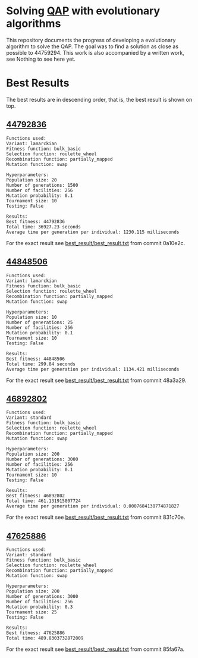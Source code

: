 # Solving [QAP](https://en.wikipedia.org/wiki/Quadratic_assignment_problem) with evolutionary algorithms
This repository documents the progress of developing a evolutionary algorithm to solve the QAP. The goal was to find a solution as close as possible to 44759294. This work is also accompanied by a written work, see Nothing to see here yet.

# Best Results

The best results are in descending order, that is, the best result is shown on top.

## [44792836](https://github.com/RaoulLuque/SolvingQAPWithEvolution/tree/0a10e2c95465b3e258575c765e1a0f9d1abe7dac)

```text
Functions used:
Variant: lamarckian
Fitness function: bulk_basic
Selection function: roulette_wheel
Recombination function: partially_mapped
Mutation function: swap

Hyperparameters:
Population size: 20
Number of generations: 1500
Number of facilities: 256
Mutation probability: 0.1
Tournament size: 10
Testing: False

Results:
Best fitness: 44792836
Total time: 36927.23 seconds
Average time per generation per individual: 1230.115 milliseconds
```

For the exact result see [best_result/best_result.txt](https://github.com/RaoulLuque/SolvingQAPWithEvolution/blob/0a10e2c95465b3e258575c765e1a0f9d1abe7dac/best_result/best_result.txt) from commit 0a10e2c.

## [44848506](https://github.com/RaoulLuque/SolvingQAPWithEvolution/tree/48a3a2939e831397f5e634c0fc9c8fdbe18e27cb)
```text
Functions used:
Variant: lamarckian
Fitness function: bulk_basic
Selection function: roulette_wheel
Recombination function: partially_mapped
Mutation function: swap

Hyperparameters:
Population size: 10
Number of generations: 25
Number of facilities: 256
Mutation probability: 0.1
Tournament size: 10
Testing: False

Results:
Best fitness: 44848506
Total time: 299.84 seconds
Average time per generation per individual: 1134.421 milliseconds
```

For the exact result see [best_result/best_result.txt](https://github.com/RaoulLuque/SolvingQAPWithEvolution/blob/48a3a2939e831397f5e634c0fc9c8fdbe18e27cb/best_result/best_result.txt) from commit 48a3a29.

## [46892802](https://github.com/RaoulLuque/SolvingQAPWithEvolution/tree/831c70e6a3e51d0eaf5ef58764b3edae08fe07fe)
```text
Functions used:
Variant: standard
Fitness function: bulk_basic
Selection function: roulette_wheel
Recombination function: partially_mapped
Mutation function: swap

Hyperparameters:
Population size: 200
Number of generations: 3000
Number of facilities: 256
Mutation probability: 0.1
Tournament size: 10
Testing: False

Results:
Best fitness: 46892802
Total time: 461.131915807724
Average time per generation per individual: 0.0007684138774871827
```

For the exact result see [best_result/best_result.txt](https://github.com/RaoulLuque/SolvingQAPWithEvolution/blob/831c70e6a3e51d0eaf5ef58764b3edae08fe07fe/best_result/best_result.txt) from commit 831c70e.

## [47625886](https://github.com/RaoulLuque/SolvingQAPWithEvolution/tree/85fa67a4579f45fb683e58bdd0e1d28073cd3a78)
```text
Functions used:
Variant: standard
Fitness function: bulk_basic
Selection function: roulette_wheel
Recombination function: partially_mapped
Mutation function: swap

Hyperparameters:
Population size: 200
Number of generations: 3000
Number of facilities: 256
Mutation probability: 0.3
Tournament size: 25
Testing: False

Results:
Best fitness: 47625886
Total time: 489.8303732872009
```

For the exact result see [best_result/best_result.txt](https://github.com/RaoulLuque/SolvingQAPWithEvolution/blob/85fa67a4579f45fb683e58bdd0e1d28073cd3a78/best_result/best_result.txt) from commit 85fa67a.
